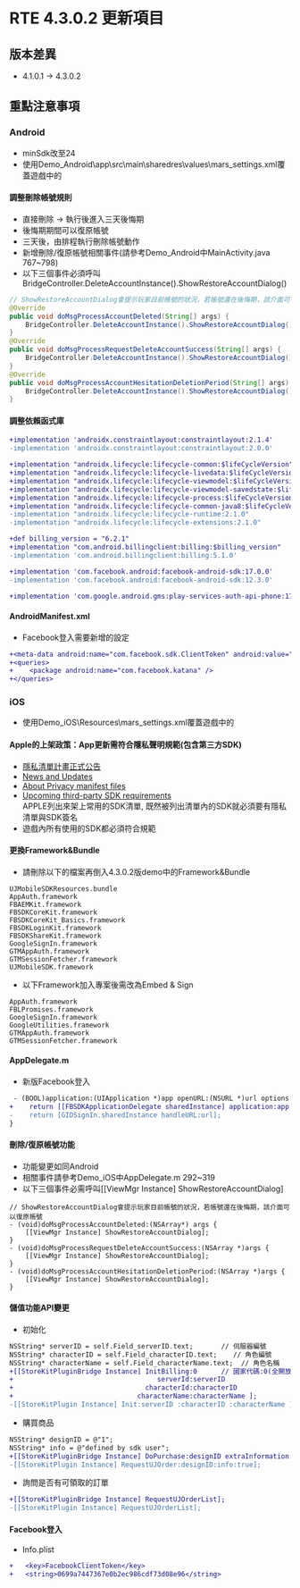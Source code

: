 # RTE 4.3.0.2 更新項目

## 版本差異
* 4.1.0.1 -> 4.3.0.2

## 重點注意事項

### Android
* minSdk改至24
* 使用Demo_Android\app\src\main\sharedres\values\mars_settings.xml覆蓋遊戲中的

#### 調整刪除帳號規則
* 直接刪除 -> 執行後進入三天後悔期
* 後悔期期間可以復原帳號
* 三天後，由排程執行刪除帳號動作
* 新增刪除/復原帳號相關事件(請參考Demo_Android中MainActivity.java 767~798)
* 以下三個事件必須呼叫BridgeController.DeleteAccountInstance().ShowRestoreAccountDialog()
```java
// ShowRestoreAccountDialog會提示玩家目前帳號的狀況，若帳號還在後悔期，該介面可以復原帳號
@Override
public void doMsgProcessAccountDeleted(String[] args) {
    BridgeController.DeleteAccountInstance().ShowRestoreAccountDialog();
}
@Override
public void doMsgProcessRequestDeleteAccountSuccess(String[] args) {
    BridgeController.DeleteAccountInstance().ShowRestoreAccountDialog();
}
@Override
public void doMsgProcessAccountHesitationDeletionPeriod(String[] args) {
    BridgeController.DeleteAccountInstance().ShowRestoreAccountDialog();
}
```

#### 調整依賴函式庫
```diff
+implementation 'androidx.constraintlayout:constraintlayout:2.1.4'
-implementation 'androidx.constraintlayout:constraintlayout:2.0.0'

+implementation "androidx.lifecycle:lifecycle-common:$lifeCycleVersion"
+implementation "androidx.lifecycle:lifecycle-livedata:$lifeCycleVersion"
+implementation "androidx.lifecycle:lifecycle-viewmodel:$lifeCycleVersion"
+implementation "androidx.lifecycle:lifecycle-viewmodel-savedstate:$lifeCycleVersion"
+implementation "androidx.lifecycle:lifecycle-process:$lifeCycleVersion"
+implementation "androidx.lifecycle:lifecycle-common-java8:$lifeCycleVersion"
-implementation "androidx.lifecycle:lifecycle-runtime:2.1.0"
-implementation "androidx.lifecycle:lifecycle-extensions:2.1.0"

+def billing_version = "6.2.1"
+implementation "com.android.billingclient:billing:$billing_version"
-implementation 'com.android.billingclient:billing:5.1.0'

+implementation 'com.facebook.android:facebook-android-sdk:17.0.0'
-implementation 'com.facebook.android:facebook-android-sdk:12.3.0'

+implementation 'com.google.android.gms:play-services-auth-api-phone:17.5.1'
```

#### AndroidManifest.xml
* Facebook登入需要新增的設定
```diff
+<meta-data android:name="com.facebook.sdk.ClientToken" android:value="@string/facebook_client_token_gameapp"/>
+<queries>
+    <package android:name="com.facebook.katana" />
+</queries>
```

### iOS
* 使用Demo_iOS\Resources\mars_settings.xml覆蓋遊戲中的

#### Apple的上架政策：App更新需符合隱私聲明規範(包含第三方SDK)
* [隱私清單計畫正式公告](https://developer.apple.com/news/?id=3d8a9yyh)
* [News and Updates](https://developer.apple.com/news/upcoming-requirements/)
* [About Privacy manifest files](https://developer.apple.com/documentation/bundleresources/privacy_manifest_files/describing_use_of_required_reason_api?language=objc)
* [Upcoming third-party SDK requirements](https://developer.apple.com/support/third-party-SDK-requirements/)  
APPLE列出來架上常用的SDK清單, 既然被列出清單內的SDK就必須要有隱私清單與SDK簽名
* 遊戲內所有使用的SDK都必須符合規範

#### 更換Framework&Bundle
* 請刪除以下的檔案再倒入4.3.0.2版demo中的Framework&Bundle
```
UJMobileSDKResources.bundle
AppAuth.framework
FBAEMKit.framework
FBSDKCoreKit.framework
FBSDKCoreKit_Basics.framework
FBSDKLoginKit.framework
FBSDKShareKit.framework
GoogleSignIn.framework
GTMAppAuth.framework
GTMSessionFetcher.framework
UJMobileSDK.framework
```
* 以下Framework加入專案後需改為Embed & Sign
```
AppAuth.framework
FBLPromises.framework
GoogleSignIn.framework
GoogleUtilities.framework
GTMAppAuth.framework
GTMSessionFetcher.framework
```
#### AppDelegate.m
* 新版Facebook登入
```diff
 - (BOOL)application:(UIApplication *)app openURL:(NSURL *)url options:(NSDictionary<UIApplicationOpenURLOptionsKey,id> *)options {
+    return [[FBSDKApplicationDelegate sharedInstance] application:app openURL:url options:options];
-    return [GIDSignIn.sharedInstance handleURL:url];
}
```

#### 刪除/復原帳號功能
* 功能變更如同Android
* 相關事件請參考Demo_iOS中AppDelegate.m 292~319
* 以下三個事件必需呼叫[[ViewMgr Instance] ShowRestoreAccountDialog]
```objc
// ShowRestoreAccountDialog會提示玩家目前帳號的狀況，若帳號還在後悔期，該介面可以復原帳號
- (void)doMsgProcessAccountDeleted:(NSArray*) args {
    [[ViewMgr Instance] ShowRestoreAccountDialog];
}
- (void)doMsgProcessRequestDeleteAccountSuccess:(NSArray *)args {
    [[ViewMgr Instance] ShowRestoreAccountDialog];
}
- (void)doMsgProcessAccountHesitationDeletionPeriod:(NSArray *)args {
    [[ViewMgr Instance] ShowRestoreAccountDialog];
}
```

#### 儲值功能API變更
* 初始化
```diff
NSString* serverID = self.Field_serverID.text;       // 伺服器編號
NSString* characterID = self.Field_characterID.text;    // 角色編號
NSString* characterName = self.Field_characterName.text;  // 角色名稱
+[[StoreKitPluginBridge Instance] InitBilling:0      // 國家代碼:0(全開放)
+                                    serverId:serverID
+                                 characterId:characterID
+                               characterName:characterName ];
-[[StoreKitPlugin Instance] Init:serverID :characterID :characterName ];
```
* 購買商品
```diff
NSString* designID = @"1";
NSString* info = @"defined by sdk user";
+[[StoreKitPluginBridge Instance] DoPurchase:designID extraInformation:info delay:true];
-[[StoreKitPlugin Instance] RequestUJOrder:designID:info:true];
```

* 詢問是否有可領取的訂單
```diff
+[[StoreKitPluginBridge Instance] RequestUJOrderList];
-[[StoreKitPlugin Instance] RequestUJOrderList];
```

#### Facebook登入
* Info.plist
```diff
+	<key>FacebookClientToken</key>
+	<string>0699a7447367e0b2ec986cdf73d08e96</string>
```

